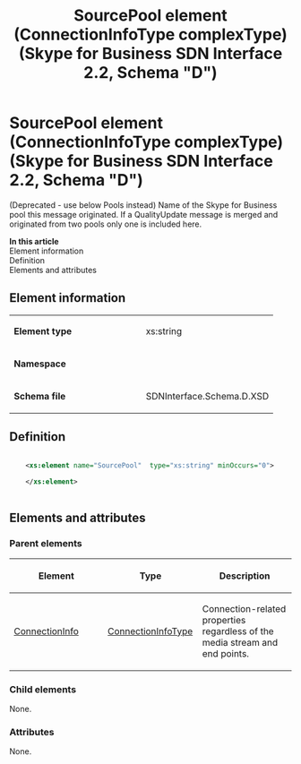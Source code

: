 ﻿---
title: SourcePool element (ConnectionInfoType complexType) (Skype for Business SDN Interface 2.2, Schema "D")
TOCTitle: SourcePool element
ms:assetid: 07174c84-2101-6879-4bc2-0589e3e3be4a
ms:mtpsurl: https://msdn.microsoft.com/en-us/library/Mt170995(v=office.16)
ms:contentKeyID: 65855570
ms.date: 08/24/2015
mtps_version: v=office.16
dev_langs:
- xml
---

# SourcePool element (ConnectionInfoType complexType) (Skype for Business SDN Interface 2.2, Schema \"D\")

(Deprecated - use below Pools instead) Name of the Skype for Business pool this message originated. If a QualityUpdate message is merged and originated from two pools only one is included here.


**In this article**  
Element information  
Definition  
Elements and attributes  

## Element information

<table>
<colgroup>
<col style="width: 50%" />
<col style="width: 50%" />
</colgroup>
<tbody>
<tr class="odd">
<td><p><strong>Element type</strong></p></td>
<td><p>xs:string</p></td>
</tr>
<tr class="even">
<td><p><strong>Namespace</strong></p></td>
<td><p></p></td>
</tr>
<tr class="odd">
<td><p><strong>Schema file</strong></p></td>
<td><p>SDNInterface.Schema.D.XSD</p></td>
</tr>
</tbody>
</table>


## Definition

``` xml

    <xs:element name="SourcePool"  type="xs:string" minOccurs="0">
    
    </xs:element>
  
```

## Elements and attributes

### Parent elements

<table>
<colgroup>
<col style="width: 33%" />
<col style="width: 33%" />
<col style="width: 33%" />
</colgroup>
<thead>
<tr class="header">
<th><p>Element</p></th>
<th><p>Type</p></th>
<th><p>Description</p></th>
</tr>
</thead>
<tbody>
<tr class="odd">
<td><p><a href="connectioninfo-element-messagetype-complextype-skype-for-business-sdn-interface-2-2-schema-d.md">ConnectionInfo</a></p></td>
<td><p><a href="connectioninfotype-complextype-skype-for-business-sdn-interface-2-2-schema-d.md">ConnectionInfoType</a></p></td>
<td><p>Connection-related properties regardless of the media stream and end points.</p></td>
</tr>
</tbody>
</table>


### Child elements

None.

### Attributes

None.

